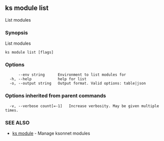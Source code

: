 ## ks module list

List modules

### Synopsis

List modules

```
ks module list [flags]
```

### Options

```
      --env string      Environment to list modules for
  -h, --help            help for list
  -o, --output string   Output format. Valid options: table|json
```

### Options inherited from parent commands

```
  -v, --verbose count[=-1]   Increase verbosity. May be given multiple times.
```

### SEE ALSO

* [ks module](ks_module.md)	 - Manage ksonnet modules

